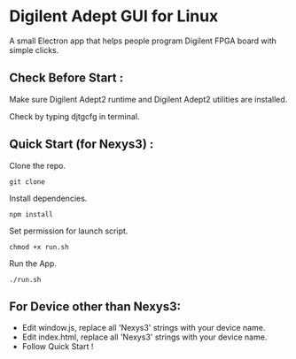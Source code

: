 # Digilent Adept GUI for Linux

A small Electron app that helps people program Digilent FPGA board with simple clicks.
## Check Before Start :
Make sure Digilent Adept2 runtime and Digilent Adept2 utilities are installed.

Check by typing djtgcfg in terminal.
## Quick Start (for Nexys3) :

Clone the repo.
```
git clone
```
Install dependencies.
```
npm install
```
Set permission for launch script.
```
chmod +x run.sh
```
Run the App.
```
./run.sh
```
## For Device other than Nexys3:
* Edit window.js, replace all 'Nexys3' strings with your device name.
* Edit index.html, replace all 'Nexys3' strings with your device name.
* Follow Quick Start !